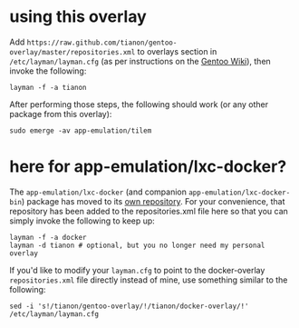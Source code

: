 # using this overlay

Add `https://raw.github.com/tianon/gentoo-overlay/master/repositories.xml` to overlays section in `/etc/layman/layman.cfg` (as per instructions on the [Gentoo Wiki](http://wiki.gentoo.org/wiki/Layman#Adding_custom_overlays)), then invoke the following:

	layman -f -a tianon

After performing those steps, the following should work (or any other package from this overlay):

	sudo emerge -av app-emulation/tilem

# here for app-emulation/lxc-docker?

The `app-emulation/lxc-docker` (and companion `app-emulation/lxc-docker-bin`) package has moved to its [own repository](https://github.com/tianon/docker-overlay).  For your convenience, that repository has been added to the repositories.xml file here so that you can simply invoke the following to keep up:

	layman -f -a docker
	layman -d tianon # optional, but you no longer need my personal overlay

If you'd like to modify your `layman.cfg` to point to the docker-overlay `repositories.xml` file directly instead of mine, use something similar to the following:

	sed -i 's!/tianon/gentoo-overlay/!/tianon/docker-overlay/!' /etc/layman/layman.cfg
